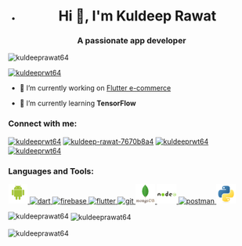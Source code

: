 - <h1 align="center">Hi 👋, I'm Kuldeep Rawat</h1>
<h3 align="center">A passionate app developer</h3>

<p align="left"> <img src="https://komarev.com/ghpvc/?username=kuldeeprawat64&label=Profile%20views&color=0e75b6&style=flat" alt="kuldeeprawat64" /> </p>

<!-- <p align="left"> <a href="https://github.com/ryo-ma/github-profile-trophy"><img src="https://github-profile-trophy.vercel.app/?username=kuldeeprawat64" alt="kuldeeprawat64" /></a> </p> -->

<p align="left"> <a href="https://twitter.com/kuldeeprwt64" target="blank"><img src="https://img.shields.io/twitter/follow/kuldeeprwt64?logo=twitter&style=for-the-badge" alt="kuldeeprwt64" /></a> </p>

- 🔭 I’m currently working on [Flutter e-commerce](https://github.com/KuldeepRawat64/flutter_ecommerce)

- 🌱 I’m currently learning **TensorFlow**

<h3 align="left">Connect with me:</h3>
<p align="left">
<a href="https://twitter.com/kuldeeprwt64" target="blank"><img align="center" src="https://raw.githubusercontent.com/rahuldkjain/github-profile-readme-generator/master/src/images/icons/Social/twitter.svg" alt="kuldeeprwt64" height="30" width="40" /></a>
<a href="https://www.linkedin.com/in/kuldeeprwt64/" target="blank"><img align="center" src="https://raw.githubusercontent.com/rahuldkjain/github-profile-readme-generator/master/src/images/icons/Social/linked-in-alt.svg" alt="kuldeep-rawat-7670b8a4" height="30" width="40" /></a>
<a href="https://fb.com/kuldeeprwt64" target="blank"><img align="center" src="https://raw.githubusercontent.com/rahuldkjain/github-profile-readme-generator/master/src/images/icons/Social/facebook.svg" alt="kuldeeprwt64" height="30" width="40" /></a>
<a href="https://instagram.com/kuldeeprwt64" target="blank"><img align="center" src="https://raw.githubusercontent.com/rahuldkjain/github-profile-readme-generator/master/src/images/icons/Social/instagram.svg" alt="kuldeeprwt64" height="30" width="40" /></a>
</p>

<h3 align="left">Languages and Tools:</h3>
<p align="left"> <a href="https://developer.android.com" target="_blank" rel="noreferrer"> <img src="https://raw.githubusercontent.com/devicons/devicon/master/icons/android/android-original-wordmark.svg" alt="android" width="40" height="40"/> </a>  <a href="https://dart.dev" target="_blank" rel="noreferrer"> <img src="https://www.vectorlogo.zone/logos/dartlang/dartlang-icon.svg" alt="dart" width="40" height="40"/> </a> <a href="https://firebase.google.com/" target="_blank" rel="noreferrer"> <img src="https://www.vectorlogo.zone/logos/firebase/firebase-icon.svg" alt="firebase" width="40" height="40"/> </a> <a href="https://flutter.dev" target="_blank" rel="noreferrer"> <img src="https://www.vectorlogo.zone/logos/flutterio/flutterio-icon.svg" alt="flutter" width="40" height="40"/> </a> <a href="https://git-scm.com/" target="_blank" rel="noreferrer"> <img src="https://www.vectorlogo.zone/logos/git-scm/git-scm-icon.svg" alt="git" width="40" height="40"/> </a> <a href="https://www.mongodb.com/" target="_blank" rel="noreferrer"> <img src="https://raw.githubusercontent.com/devicons/devicon/master/icons/mongodb/mongodb-original-wordmark.svg" alt="mongodb" width="40" height="40"/> </a> <a href="https://nodejs.org" target="_blank" rel="noreferrer"> <img src="https://raw.githubusercontent.com/devicons/devicon/master/icons/nodejs/nodejs-original-wordmark.svg" alt="nodejs" width="40" height="40"/> </a> <a href="https://postman.com" target="_blank" rel="noreferrer"> <img src="https://www.vectorlogo.zone/logos/getpostman/getpostman-icon.svg" alt="postman" width="40" height="40"/> </a> <a href="https://www.python.org" target="_blank" rel="noreferrer"> <img src="https://raw.githubusercontent.com/devicons/devicon/master/icons/python/python-original.svg" alt="python" width="40" height="40"/> </a> </p>

<p><img align="left" src="https://github-readme-stats.vercel.app/api/top-langs?username=kuldeeprawat64&show_icons=true&locale=en&layout=compact" alt="kuldeeprawat64" /></p>

<p>&nbsp;<img align="center" src="https://github-readme-stats.vercel.app/api?username=kuldeeprawat64&show_icons=true&locale=en" alt="kuldeeprawat64" /></p>

<p><img align="center" src="https://github-readme-streak-stats.herokuapp.com/?user=kuldeeprawat64&" alt="kuldeeprawat64" /></p>


<!---
KuldeepRawat64/KuldeepRawat64 is a ✨ special ✨ repository because its `README.md` (this file) appears on your GitHub profile.
You can click the Preview link to take a look at your changes.
--->
